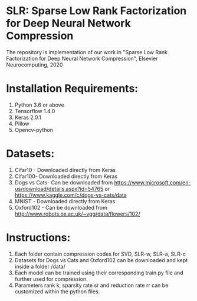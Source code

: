 # SLR: Sparse Low Rank Factorization for Deep Neural Network Compression
The repository is implementation of our work in "Sparse Low Rank Factorization for Deep Neural Network Compression", Elsevier Neurocomputing, 2020

# Installation Requirements:
1. Python 3.6 or above
2. Tensorflow 1.4.0
3. Keras 2.0.1
4. Pillow
5. Opencv-python

# Datasets:
1. Cifar10 - Downloaded directly from Keras
2. Cifar100- Downloaded directly from Keras
3. Dogs vs Cats- Can be downloaded from https://www.microsoft.com/en-us/download/details.aspx?id=54765 or https://www.kaggle.com/c/dogs-vs-cats/data
4. MNIST - Downloaded directly from Keras
5. Oxford102 - Can be downloaded from http://www.robots.ox.ac.uk/~vgg/data/flowers/102/

# Instructions:
1. Each folder contain compression codes for SVD, SLR-w, SLR-a, SLR-c
2. Datasets for Dogs vs Cats and Oxford102 can be downloaded and kept inside a folder /data/
3. Each model can be trained using their corresponding train.py file and further used for compression.
4. Parameters rank k, sparsity rate sr and reduction rate rr can be customized within the python files.
